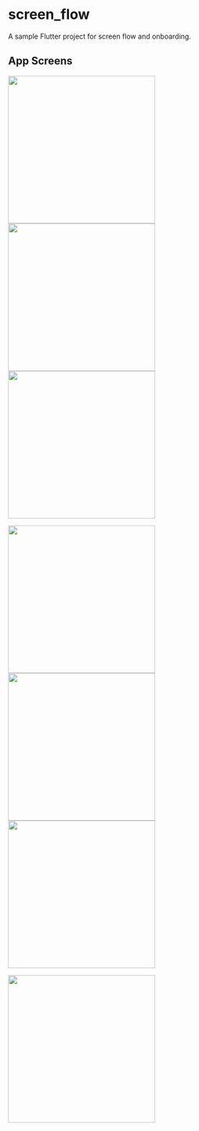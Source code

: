 # screen_flow

A sample Flutter project for screen flow and onboarding.

## App Screens

<p float="left">
<img src="https://user-images.githubusercontent.com/56647203/181789967-24f8f2fd-ee70-4a07-ace3-6883425aedd0.png" width="300" />
<img src="https://user-images.githubusercontent.com/56647203/181790159-bc600e71-349b-4c8d-a211-8191ac6e2229.png" width="300" />
<img src="https://user-images.githubusercontent.com/56647203/181790175-363d4a58-37f8-45b8-9daa-b82614a2c0c6.png" width="300" />
</p>
<p float="left">
<img src="https://user-images.githubusercontent.com/56647203/181790201-231de4c8-d98d-4fd8-af11-5f7c7010e3dd.png" width="300" />
<img src="https://user-images.githubusercontent.com/56647203/181790210-a192d5a0-fde7-424f-a670-230d24883651.png" width="300" />
<img src="https://user-images.githubusercontent.com/56647203/181790221-00865dc0-9a6c-4729-b1cd-bc1112945b6e.png" width="300" />
 </p>
<img src="https://user-images.githubusercontent.com/56647203/181790255-2f156b78-ef33-4089-b43d-35e52d02c488.png" width="300" />
